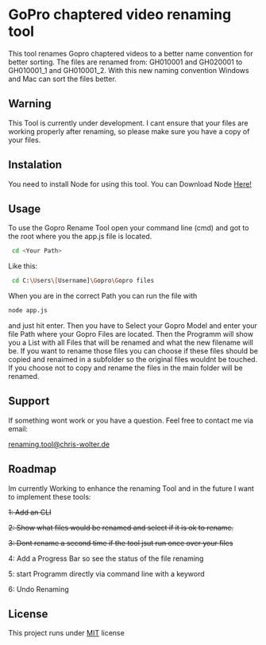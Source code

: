 # GoPro chaptered video renaming tool

This tool renames Gopro chaptered videos to a better name convention for better sorting.
The files are renamed from: GH010001 and GH020001 to GH010001_1 and GH010001_2. With this new naming convention Windows and Mac can sort the files better.

## Warning

This Tool is currently under development. I cant ensure that your files are working properly after renaming, so please make sure you have a copy of your files.

## Instalation

You need to install Node for using this tool. You can Download Node [Here!](https://nodejs.org/en/)

## Usage

To use the Gopro Rename Tool open your command line (cmd) and got to the root where you the app.js file is located.

```bash
 cd <Your Path>
```
Like this:

```bash
 cd C:\Users\[Username]\Gopro\Gopro files
```

When you are in the correct Path you can run the file with

```bash
node app.js
```

and just hit enter. Then you have to Select your Gopro Model and enter your file Path where your Gopro Files are located. Then the Programm will show you a List with all Files that will be renamed and what the new filename will be. If you want to rename those files you can choose if these files should be copied and renaimed in a subfolder so the original files wouldnt be touched. If you choose not to copy and rename the files in the main folder will be renamed.

## Support

If something wont work or you have a question. Feel free to contact me via email:

renaming.tool@chris-wolter.de

## Roadmap

Im currently Working to enhance the renaming Tool and in the future I want to implement these tools:

~~1: Add an CLI~~

~~2: Show what files would be renamed and select if it is ok to rename.~~

~~3: Dont rename a second time if the tool jsut run once over your files~~

4: Add a Progress Bar so see the status of the file renaming

5: start Programm directly via command line with a keyword

6: Undo Renaming


## License

This project runs under [MIT](https://choosealicense.com/licenses/mit/) license
